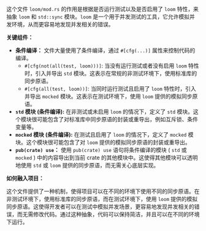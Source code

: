 这个文件 `loom/mod.rs` 的作用是根据是否运行测试以及是否启用了 `loom` 特性，来抽象 `loom` 和 `std::sync` 模块。`loom` 是一个用于并发测试的工具，它允许模拟并发环境，从而更容易地发现并发相关的错误。

**关键组件：**

*   **条件编译：** 文件大量使用了条件编译，通过 `#[cfg(...)]` 属性来控制代码的编译。
    *   `#[cfg(not(all(test, loom)))]`:  当没有运行测试或者没有启用 `loom` 特性时，引入并导出 `std` 模块。这表示在常规的非测试环境下，使用标准库的同步原语。
    *   `#[cfg(all(test, loom))]`: 当同时运行测试且启用了 `loom` 特性时，引入并导出 `mocked` 模块。这表示在测试环境下，使用 `loom` 提供的模拟同步原语。
*   **`std` 模块 (条件编译):**  在非测试或未启用 `loom` 的情况下，定义了 `std` 模块。这个模块很可能包含了对标准库中同步原语的封装或重导出，例如互斥锁、条件变量等。
*   **`mocked` 模块 (条件编译):** 在测试且启用了 `loom` 的情况下，定义了 `mocked` 模块。这个模块很可能包含了对 `loom` 提供的模拟同步原语的封装或重导出。
*   **`pub(crate) use`：**  使用 `pub(crate) use` 语句将条件编译的模块 ( `std` 或 `mocked` ) 中的内容导出到当前 crate 的其他模块中。这使得其他模块可以透明地使用 `std` 或 `loom` 提供的同步原语，而无需关心底层实现。

**如何融入项目：**

这个文件提供了一种机制，使得项目可以在不同的环境下使用不同的同步原语。在非测试环境下，使用标准库的同步原语，而在测试环境下，使用 `loom` 提供的模拟同步原语。这使得开发者可以在测试中模拟并发场景，更容易地发现并发相关的错误，而无需修改代码。通过这种抽象，代码可以保持简洁，并且可以在不同的环境下运行。
